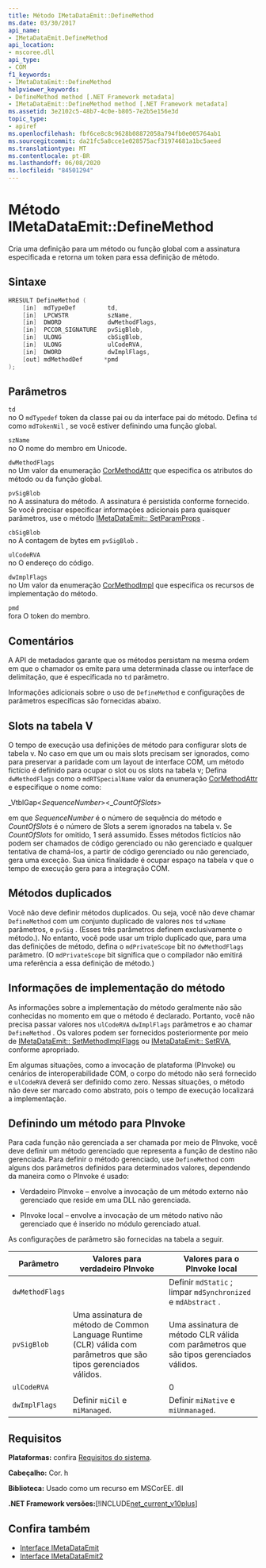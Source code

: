 ```yaml
---
title: Método IMetaDataEmit::DefineMethod
ms.date: 03/30/2017
api_name:
- IMetaDataEmit.DefineMethod
api_location:
- mscoree.dll
api_type:
- COM
f1_keywords:
- IMetaDataEmit::DefineMethod
helpviewer_keywords:
- DefineMethod method [.NET Framework metadata]
- IMetaDataEmit::DefineMethod method [.NET Framework metadata]
ms.assetid: 3e2102c5-48b7-4c0e-b805-7e2b5e156e3d
topic_type:
- apiref
ms.openlocfilehash: fbf6ce8c8c9628b08872058a794fb0e005764ab1
ms.sourcegitcommit: da21fc5a8cce1e028575acf31974681a1bc5aeed
ms.translationtype: MT
ms.contentlocale: pt-BR
ms.lasthandoff: 06/08/2020
ms.locfileid: "84501294"
---
```

# <a name="imetadataemitdefinemethod-method"></a>Método IMetaDataEmit::DefineMethod
Cria uma definição para um método ou função global com a assinatura especificada e retorna um token para essa definição de método.  
  
## <a name="syntax"></a>Sintaxe  
  
```cpp  
HRESULT DefineMethod (
    [in]  mdTypeDef         td,
    [in]  LPCWSTR           szName,
    [in]  DWORD             dwMethodFlags,
    [in]  PCCOR_SIGNATURE   pvSigBlob,
    [in]  ULONG             cbSigBlob,
    [in]  ULONG             ulCodeRVA,
    [in]  DWORD             dwImplFlags,
    [out] mdMethodDef      *pmd  
);  
```  
  
## <a name="parameters"></a>Parâmetros  
 `td`  
 no O `mdTypedef` token da classe pai ou da interface pai do método. Defina `td` como `mdTokenNil` , se você estiver definindo uma função global.  
  
 `szName`  
 no O nome do membro em Unicode.  
  
 `dwMethodFlags`  
 no Um valor da enumeração [CorMethodAttr](cormethodattr-enumeration.md) que especifica os atributos do método ou da função global.  
  
 `pvSigBlob`  
 no A assinatura do método. A assinatura é persistida conforme fornecido. Se você precisar especificar informações adicionais para quaisquer parâmetros, use o método [IMetaDataEmit:: SetParamProps](imetadataemit-setparamprops-method.md) .  
  
 `cbSigBlob`  
 no A contagem de bytes em `pvSigBlob` .  
  
 `ulCodeRVA`  
 no O endereço do código.  
  
 `dwImplFlags`  
 no Um valor da enumeração [CorMethodImpl](cormethodimpl-enumeration.md) que especifica os recursos de implementação do método.  
  
 `pmd`  
 fora O token do membro.  
  
## <a name="remarks"></a>Comentários  
 A API de metadados garante que os métodos persistam na mesma ordem em que o chamador os emite para uma determinada classe ou interface de delimitação, que é especificada no `td` parâmetro.  
  
 Informações adicionais sobre o uso de `DefineMethod` e configurações de parâmetros específicas são fornecidas abaixo.  
  
## <a name="slots-in-the-v-table"></a>Slots na tabela V  
 O tempo de execução usa definições de método para configurar slots de tabela v. No caso em que um ou mais slots precisam ser ignorados, como para preservar a paridade com um layout de interface COM, um método fictício é definido para ocupar o slot ou os slots na tabela v; Defina `dwMethodFlags` como o `mdRTSpecialName` valor da enumeração [CorMethodAttr](cormethodattr-enumeration.md) e especifique o nome como:  
  
 _VtblGap\<*SequenceNumber*>\<\_*CountOfSlots*>
  
 em que *SequenceNumber* é o número de sequência do método e *CountOfSlots* é o número de Slots a serem ignorados na tabela v. Se *CountOfSlots* for omitido, 1 será assumido. Esses métodos fictícios não podem ser chamados de código gerenciado ou não gerenciado e qualquer tentativa de chamá-los, a partir de código gerenciado ou não gerenciado, gera uma exceção. Sua única finalidade é ocupar espaço na tabela v que o tempo de execução gera para a integração COM.  
  
## <a name="duplicate-methods"></a>Métodos duplicados  
 Você não deve definir métodos duplicados. Ou seja, você não deve chamar `DefineMethod` com um conjunto duplicado de valores nos `td` `wzName` parâmetros, e `pvSig` . (Esses três parâmetros definem exclusivamente o método.). No entanto, você pode usar um triplo duplicado que, para uma das definições de método, defina o `mdPrivateScope` bit no `dwMethodFlags` parâmetro. (O `mdPrivateScope` bit significa que o compilador não emitirá uma referência a essa definição de método.)  
  
## <a name="method-implementation-information"></a>Informações de implementação do método  
 As informações sobre a implementação do método geralmente não são conhecidas no momento em que o método é declarado. Portanto, você não precisa passar valores nos `ulCodeRVA` `dwImplFlags` parâmetros e ao chamar `DefineMethod` . Os valores podem ser fornecidos posteriormente por meio de [IMetaDataEmit:: SetMethodImplFlags](imetadataemit-setmethodimplflags-method.md) ou [IMetaDataEmit:: SetRVA](imetadataemit-setrva-method.md), conforme apropriado.  
  
 Em algumas situações, como a invocação de plataforma (PInvoke) ou cenários de interoperabilidade COM, o corpo do método não será fornecido e `ulCodeRVA` deverá ser definido como zero. Nessas situações, o método não deve ser marcado como abstrato, pois o tempo de execução localizará a implementação.  
  
## <a name="defining-a-method-for-pinvoke"></a>Definindo um método para PInvoke  
 Para cada função não gerenciada a ser chamada por meio de PInvoke, você deve definir um método gerenciado que representa a função de destino não gerenciada. Para definir o método gerenciado, use `DefineMethod` com alguns dos parâmetros definidos para determinados valores, dependendo da maneira como o PInvoke é usado:  
  
- Verdadeiro PInvoke – envolve a invocação de um método externo não gerenciado que reside em uma DLL não gerenciada.  
  
- PInvoke local – envolve a invocação de um método nativo não gerenciado que é inserido no módulo gerenciado atual.  
  
 As configurações de parâmetro são fornecidas na tabela a seguir.  
  
|Parâmetro|Valores para verdadeiro PInvoke|Valores para o PInvoke local|  
|---------------|-----------------------------|------------------------------|  
|`dwMethodFlags`||Definir `mdStatic` ; limpar `mdSynchronized` e `mdAbstract` .|  
|`pvSigBlob`|Uma assinatura de método de Common Language Runtime (CLR) válida com parâmetros que são tipos gerenciados válidos.|Uma assinatura de método CLR válida com parâmetros que são tipos gerenciados válidos.|  
|`ulCodeRVA`||0|  
|`dwImplFlags`|Definir `miCil` e `miManaged`.|Definir `miNative` e `miUnmanaged`.|  
  
## <a name="requirements"></a>Requisitos  
 **Plataformas:** confira [Requisitos do sistema](../../get-started/system-requirements.md).  
  
 **Cabeçalho:** Cor. h  
  
 **Biblioteca:** Usado como um recurso em MSCorEE. dll  
  
 **.NET Framework versões:**[!INCLUDE[net_current_v10plus](../../../../includes/net-current-v10plus-md.md)]  
  
## <a name="see-also"></a>Confira também

- [Interface IMetaDataEmit](imetadataemit-interface.md)
- [Interface IMetaDataEmit2](imetadataemit2-interface.md)
